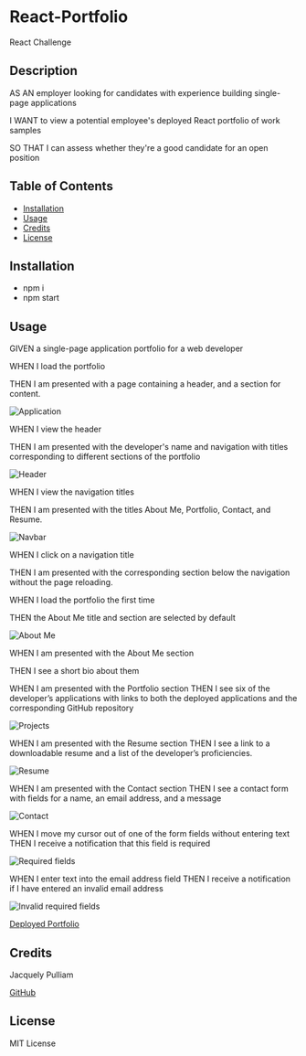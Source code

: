 # React-Portfolio
React Challenge

## Description

AS AN employer looking for candidates with experience building single-page applications

I WANT to view a potential employee's deployed React portfolio of work samples

SO THAT I can assess whether they're a good candidate for an open position

## Table of Contents

- [Installation](#installation)
- [Usage](#usage)
- [Credits](#credits)
- [License](#license)

## Installation
 * npm i
 * npm start

## Usage
GIVEN a single-page application portfolio for a web developer

WHEN I load the portfolio

THEN I am presented with a page containing a header, and a section for content.

![Application](<src/styles/assets/Screenshot 2023-08-01 at 7.44.25 AM.png>)

WHEN I view the header

THEN I am presented with the developer's name and navigation with titles corresponding to different sections of the portfolio

![Header](<src/styles/assets/Screenshot 2023-08-01 at 7.47.32 AM.png>)

WHEN I view the navigation titles

THEN I am presented with the titles About Me, Portfolio, Contact, and Resume.

![Navbar](<src/styles/assets/Screenshot 2023-08-01 at 7.49.57 AM.png>)

WHEN I click on a navigation title

THEN I am presented with the corresponding section below the navigation without the page reloading.

WHEN I load the portfolio the first time

THEN the About Me title and section are selected by default

![About Me](<src/styles/assets/Screenshot 2023-08-01 at 7.55.04 AM.png>)

WHEN I am presented with the About Me section

THEN I see a short bio about them

WHEN I am presented with the Portfolio section THEN I see six of the developer’s applications with links to both the deployed applications and the corresponding GitHub repository

![Projects](<src/styles/assets/Screenshot 2023-08-01 at 7.57.35 AM.png>)

WHEN I am presented with the Resume section
THEN I see a link to a downloadable resume and a list of the developer’s proficiencies.

![Resume](<src/styles/assets/Screenshot 2023-08-01 at 7.58.52 AM.png>)

WHEN I am presented with the Contact section
THEN I see a contact form with fields for a name, an email address, and a message

![Contact](<src/styles/assets/Screenshot 2023-08-01 at 8.00.56 AM.png>)

WHEN I move my cursor out of one of the form fields without entering text
THEN I receive a notification that this field is required

![Required fields](<src/styles/assets/Screenshot 2023-08-01 at 8.02.16 AM.png>)

WHEN I enter text into the email address field
THEN I receive a notification if I have entered an invalid email address

![Invalid required fields](<src/styles/assets/Screenshot 2023-08-01 at 8.06.00 AM.png>)

[Deployed Portfolio](https://jacquiesue.github.io/React-Portfolio/)


## Credits
Jacquely Pulliam

[GitHub](https://github.com/JacquieSue)

## License
MIT License
